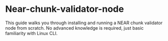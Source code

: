 # Near-chunk-validator-node
This guide walks you through installing and running a NEAR chunk validator node from scratch. No advanced knowledge is required, just basic familiarity with Linux CLI.
